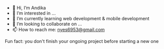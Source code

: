 - 👋 Hi, I’m Andika
- 👀 I’m interested in ...
- 🌱 I’m currently learning web development & mobile development
- 💞️ I’m looking to collaborate on ...
- 📫 How to reach me: nyes6953@gmail.com

Fun fact: you don't finish your ongoing project before starting a new one
<!---
Hi there 👋, I am Andika
I am Dika, currently pursuing my S1.in Computer Science Engineering as a first-year student. I am learning Front-End web || Mobile development.
--->
